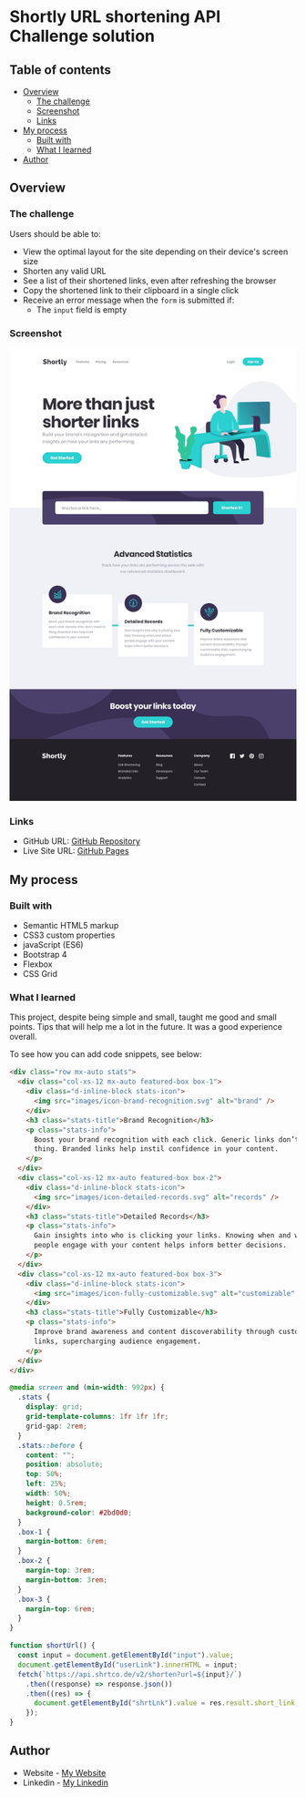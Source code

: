 # Shortly URL shortening API Challenge solution

## Table of contents

- [Overview](#overview)
  - [The challenge](#the-challenge)
  - [Screenshot](#screenshot)
  - [Links](#links)
- [My process](#my-process)
  - [Built with](#built-with)
  - [What I learned](#what-i-learned)
- [Author](#author)

## Overview

### The challenge

Users should be able to:

- View the optimal layout for the site depending on their device's screen size
- Shorten any valid URL
- See a list of their shortened links, even after refreshing the browser
- Copy the shortened link to their clipboard in a single click
- Receive an error message when the `form` is submitted if:
  - The `input` field is empty

### Screenshot

![](design/desktop-design.jpg)

### Links

- GitHub URL: [GitHub Repository](https://github.com/AtrinDev/url-shortening-api)
- Live Site URL: [GitHub Pages](https://atrindev.github.io/url-shortening-api/)

## My process

### Built with

- Semantic HTML5 markup
- CSS3 custom properties
- javaScript (ES6)
- Bootstrap 4
- Flexbox
- CSS Grid

### What I learned

This project, despite being simple and small, taught me good and small points. Tips that will help me a lot in the future. It was a good experience overall.

To see how you can add code snippets, see below:

```html
<div class="row mx-auto stats">
  <div class="col-xs-12 mx-auto featured-box box-1">
    <div class="d-inline-block stats-icon">
      <img src="images/icon-brand-recognition.svg" alt="brand" />
    </div>
    <h3 class="stats-title">Brand Recognition</h3>
    <p class="stats-info">
      Boost your brand recognition with each click. Generic links don’t mean a
      thing. Branded links help instil confidence in your content.
    </p>
  </div>
  <div class="col-xs-12 mx-auto featured-box box-2">
    <div class="d-inline-block stats-icon">
      <img src="images/icon-detailed-records.svg" alt="records" />
    </div>
    <h3 class="stats-title">Detailed Records</h3>
    <p class="stats-info">
      Gain insights into who is clicking your links. Knowing when and where
      people engage with your content helps inform better decisions.
    </p>
  </div>
  <div class="col-xs-12 mx-auto featured-box box-3">
    <div class="d-inline-block stats-icon">
      <img src="images/icon-fully-customizable.svg" alt="customizable" />
    </div>
    <h3 class="stats-title">Fully Customizable</h3>
    <p class="stats-info">
      Improve brand awareness and content discoverability through customizable
      links, supercharging audience engagement.
    </p>
  </div>
</div>
```

```css
@media screen and (min-width: 992px) {
  .stats {
    display: grid;
    grid-template-columns: 1fr 1fr 1fr;
    grid-gap: 2rem;
  }
  .stats::before {
    content: "";
    position: absolute;
    top: 50%;
    left: 25%;
    width: 50%;
    height: 0.5rem;
    background-color: #2bd0d0;
  }
  .box-1 {
    margin-bottom: 6rem;
  }
  .box-2 {
    margin-top: 3rem;
    margin-bottom: 3rem;
  }
  .box-3 {
    margin-top: 6rem;
  }
}
```

```js
function shortUrl() {
  const input = document.getElementById("input").value;
  document.getElementById("userLink").innerHTML = input;
  fetch(`https://api.shrtco.de/v2/shorten?url=${input}/`)
    .then((response) => response.json())
    .then((res) => {
      document.getElementById("shrtLnk").value = res.result.short_link;
    });
}
```

## Author

- Website - [My Website](https://www.atrindev.ir)
- Linkedin - [My Linkedin](https://www.linkedin.com/in/atrindev)
